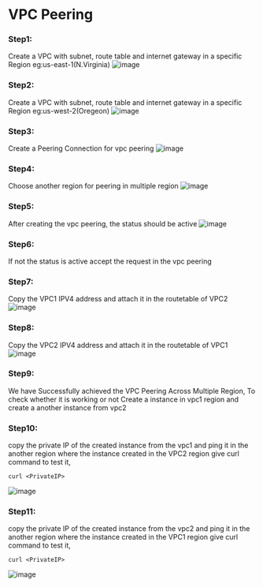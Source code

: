 # VPC Peering
### Step1: 
Create a VPC with subnet, route table and internet gateway in a specific Region eg:us-east-1(N.Virginia)
![image](https://github.com/user-attachments/assets/68b43e71-273d-4e05-92a2-d12c7eb1a232)

### Step2:
Create a VPC with subnet, route table and internet gateway in a specific Region eg:us-west-2(Oregeon)
![image](https://github.com/user-attachments/assets/111dff33-b8b8-4465-b7b0-f4fd576d1bc8)

### Step3:
Create a Peering Connection for vpc peering
![image](https://github.com/user-attachments/assets/7c21143d-08e0-4843-a10d-0b0458c64ed8)

### Step4:
Choose another region for peering in multiple region
![image](https://github.com/user-attachments/assets/81b016a7-7a7e-4324-9f27-fdc4ff76d509)

### Step5:
After creating the vpc peering, the status should be active
![image](https://github.com/user-attachments/assets/a7beaefb-9d0b-4680-819c-7a21f1952524)

### Step6:
If not the status is active accept the request in the vpc peering 

### Step7:
Copy the VPC1 IPV4 address and attach it in the routetable of VPC2
![image](https://github.com/user-attachments/assets/be24b764-fbfc-41e0-ac2b-897d729268d1)

### Step8:
Copy the VPC2 IPV4 address and attach it in the routetable of VPC1
![image](https://github.com/user-attachments/assets/f7e371e7-e073-4b93-82b3-be7219c14288)

### Step9:
We have Successfully achieved the VPC Peering Across Multiple Region, To check whether it is working or not
Create a instance in vpc1 region and create a another instance from vpc2

### Step10:
copy the private IP of the created instance from the vpc1 and ping it in the another region where the instance created in the VPC2 region
give curl command to test it,
```
curl <PrivateIP>
```
![image](https://github.com/user-attachments/assets/77db3c32-645c-46b3-8aa4-2d32c0076041)

### Step11:
copy the private IP of the created instance from the vpc2 and ping it in the another region where the instance created in the VPC1 region
give curl command to test it,
```
curl <PrivateIP>
```
![image](https://github.com/user-attachments/assets/6f4b2957-3ebc-4ec6-86c5-cf20163dc8f9)

